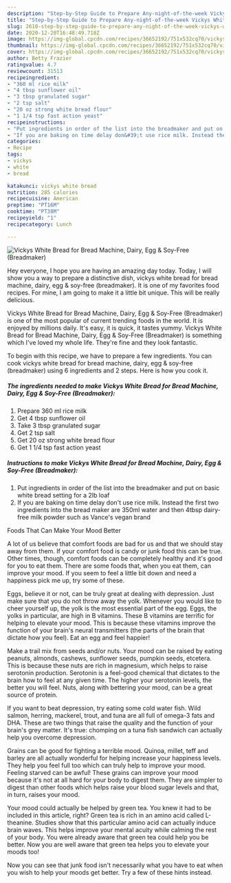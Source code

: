 ```yaml
---
description: "Step-by-Step Guide to Prepare Any-night-of-the-week Vickys White Bread for Bread Machine, Dairy, Egg &amp;amp; Soy-Free (Breadmaker)"
title: "Step-by-Step Guide to Prepare Any-night-of-the-week Vickys White Bread for Bread Machine, Dairy, Egg &amp;amp; Soy-Free (Breadmaker)"
slug: 2610-step-by-step-guide-to-prepare-any-night-of-the-week-vickys-white-bread-for-bread-machine-dairy-egg-and-amp-soy-free-breadmaker
date: 2020-12-20T16:48:49.718Z
image: https://img-global.cpcdn.com/recipes/36652192/751x532cq70/vickys-white-bread-for-bread-machine-dairy-egg-soy-free-breadmaker-recipe-main-photo.jpg
thumbnail: https://img-global.cpcdn.com/recipes/36652192/751x532cq70/vickys-white-bread-for-bread-machine-dairy-egg-soy-free-breadmaker-recipe-main-photo.jpg
cover: https://img-global.cpcdn.com/recipes/36652192/751x532cq70/vickys-white-bread-for-bread-machine-dairy-egg-soy-free-breadmaker-recipe-main-photo.jpg
author: Betty Frazier
ratingvalue: 4.7
reviewcount: 31513
recipeingredient:
- "360 ml rice milk"
- "4 tbsp sunflower oil"
- "3 tbsp granulated sugar"
- "2 tsp salt"
- "20 oz strong white bread flour"
- "1 1/4 tsp fast action yeast"
recipeinstructions:
- "Put ingredients in order of the list into the breadmaker and put on basic white bread setting for a 2lb loaf"
- "If you are baking on time delay don&#39;t use rice milk. Instead the first two ingredients into the bread maker are 350ml water and then 4tbsp dairy-free milk powder such as Vance&#39;s vegan brand"
categories:
- Recipe
tags:
- vickys
- white
- bread

katakunci: vickys white bread 
nutrition: 285 calories
recipecuisine: American
preptime: "PT16M"
cooktime: "PT38M"
recipeyield: "1"
recipecategory: Lunch

---
```



![Vickys White Bread for Bread Machine, Dairy, Egg &amp; Soy-Free (Breadmaker)](https://img-global.cpcdn.com/recipes/36652192/751x532cq70/vickys-white-bread-for-bread-machine-dairy-egg-soy-free-breadmaker-recipe-main-photo.jpg)

Hey everyone, I hope you are having an amazing day today. Today, I will show you a way to prepare a distinctive dish, vickys white bread for bread machine, dairy, egg &amp; soy-free (breadmaker). It is one of my favorites food recipes. For mine, I am going to make it a little bit unique. This will be really delicious.



Vickys White Bread for Bread Machine, Dairy, Egg &amp; Soy-Free (Breadmaker) is one of the most popular of current trending foods in the world. It is enjoyed by millions daily. It's easy, it is quick, it tastes yummy. Vickys White Bread for Bread Machine, Dairy, Egg &amp; Soy-Free (Breadmaker) is something which I've loved my whole life. They're fine and they look fantastic.


To begin with this recipe, we have to prepare a few ingredients. You can cook vickys white bread for bread machine, dairy, egg &amp; soy-free (breadmaker) using 6 ingredients and 2 steps. Here is how you cook it.

<!--inarticleads1-->

##### The ingredients needed to make Vickys White Bread for Bread Machine, Dairy, Egg &amp; Soy-Free (Breadmaker):

1. Prepare 360 ml rice milk
1. Get 4 tbsp sunflower oil
1. Take 3 tbsp granulated sugar
1. Get 2 tsp salt
1. Get 20 oz strong white bread flour
1. Get 1 1/4 tsp fast action yeast




<!--inarticleads2-->

##### Instructions to make Vickys White Bread for Bread Machine, Dairy, Egg &amp; Soy-Free (Breadmaker):

1. Put ingredients in order of the list into the breadmaker and put on basic white bread setting for a 2lb loaf
1. If you are baking on time delay don&#39;t use rice milk. Instead the first two ingredients into the bread maker are 350ml water and then 4tbsp dairy-free milk powder such as Vance&#39;s vegan brand




Foods That Can Make Your Mood Better


A lot of us believe that comfort foods are bad for us and that we should stay away from them. If your comfort food is candy or junk food this can be true. Other times, though, comfort foods can be completely healthy and it's good for you to eat them. There are some foods that, when you eat them, can improve your mood. If you seem to feel a little bit down and need a happiness pick me up, try some of these.

Eggs, believe it or not, can be truly great at dealing with depression. Just make sure that you do not throw away the yolk. Whenever you would like to cheer yourself up, the yolk is the most essential part of the egg. Eggs, the yolks in particular, are high in B vitamins. These B vitamins are terrific for helping to elevate your mood. This is because these vitamins improve the function of your brain's neural transmitters (the parts of the brain that dictate how you feel). Eat an egg and feel happier!

Make a trail mix from seeds and/or nuts. Your mood can be raised by eating peanuts, almonds, cashews, sunflower seeds, pumpkin seeds, etcetera. This is because these nuts are rich in magnesium, which helps to raise serotonin production. Serotonin is a feel-good chemical that dictates to the brain how to feel at any given time. The higher your serotonin levels, the better you will feel. Nuts, along with bettering your mood, can be a great source of protein.

If you want to beat depression, try eating some cold water fish. Wild salmon, herring, mackerel, trout, and tuna are all full of omega-3 fats and DHA. These are two things that raise the quality and the function of your brain's grey matter. It's true: chomping on a tuna fish sandwich can actually help you overcome depression. 

Grains can be good for fighting a terrible mood. Quinoa, millet, teff and barley are all actually wonderful for helping increase your happiness levels. They help you feel full too which can truly help to improve your mood. Feeling starved can be awful! These grains can improve your mood because it's not at all hard for your body to digest them. They are simpler to digest than other foods which helps raise your blood sugar levels and that, in turn, raises your mood.

Your mood could actually be helped by green tea. You knew it had to be included in this article, right? Green tea is rich in an amino acid called L-theanine. Studies show that this particular amino acid can actually induce brain waves. This helps improve your mental acuity while calming the rest of your body. You were already aware that green tea could help you be better. Now you are well aware that green tea helps you to elevate your moods too!

Now you can see that junk food isn't necessarily what you have to eat when you wish to help your moods get better. Try  a few  of  these  hints  instead.


